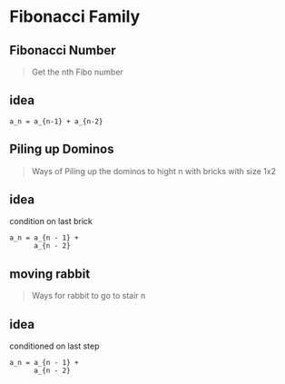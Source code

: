 # Fibonacci Family 

## Fibonacci Number
> Get the nth Fibo number
## idea
```
a_n = a_{n-1} + a_{n-2}
```

## Piling up Dominos 
> Ways of Piling up the dominos to hight n with bricks with size 1x2
## idea
condition on last brick
```
a_n = a_{n - 1} +
	  a_{n - 2}
```

## moving rabbit
> Ways for rabbit to go to stair n
## idea
conditioned on last step
```
a_n = a_{n - 1} +
	  a_{n - 2}
```
